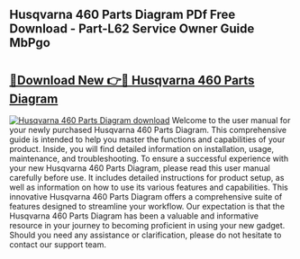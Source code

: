 ## Husqvarna 460 Parts Diagram PDf Free Download - Part-L62 Service Owner Guide MbPgo

# <h2><a href="http://dfmpaaq.blite.top/?on=Husqvarna+460+Parts+Diagram">🔗Download New 👉🔴 Husqvarna 460 Parts Diagram</a></h2>

[![Husqvarna 460 Parts Diagram download](https://i.imgur.com/lujVjoI.png)](http://dfmpaaq.blite.top/?on=Husqvarna+460+Parts+Diagram)
Welcome to the user manual for your newly purchased Husqvarna 460 Parts Diagram. This comprehensive guide is intended to help you master the functions and capabilities of your product. Inside, you will find detailed information on installation, usage, maintenance, and troubleshooting. To ensure a successful experience with your new Husqvarna 460 Parts Diagram, please read this user manual carefully before use. It includes detailed instructions for product setup, as well as information on how to use its various features and capabilities. This innovative Husqvarna 460 Parts Diagram offers a comprehensive suite of features designed to streamline your workflow. Our expectation is that the Husqvarna 460 Parts Diagram has been a valuable and informative resource in your journey to becoming proficient in using your new gadget. Should you need any assistance or clarification, please do not hesitate to contact our support team.
